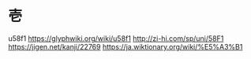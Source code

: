 # 壱
u58f1
https://glyphwiki.org/wiki/u58f1
http://zi-hi.com/sp/uni/58F1
https://jigen.net/kanji/22769
https://ja.wiktionary.org/wiki/%E5%A3%B1
